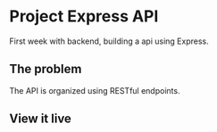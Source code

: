 # Project Express API

First week with backend, building a api using Express.

## The problem

The API is organized using RESTful endpoints.

## View it live

